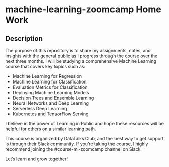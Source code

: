 <h1>machine-learning-zoomcamp Home Work</h1>

<h2>Description</h2>

The purpose of this repository is to share my assignments, notes, and insights with the general public as I progress through the course over the next three months. 
I will be studying a comprehensive Machine Learning course that covers key topics such as:

- Machine Learning for Regression  
- Machine Learning for Classification
- Evaluation Metrics for Classification
- Deploying Machine Learning Models
- Decision Trees and Ensemble Learning
- Neural Networks and Deep Learning
- Serverless Deep Learning
- Kubernetes and TensorFlow Serving

I believe in the power of Learning in Public and hope these resources will be helpful for others on a similar learning path.

This course is organized by DataTalks.Club, and the best way to get support is through their Slack community. If you’re taking the course, I highly recommend joining the #course-ml-zoomcamp channel on Slack.

Let’s learn and grow together!

